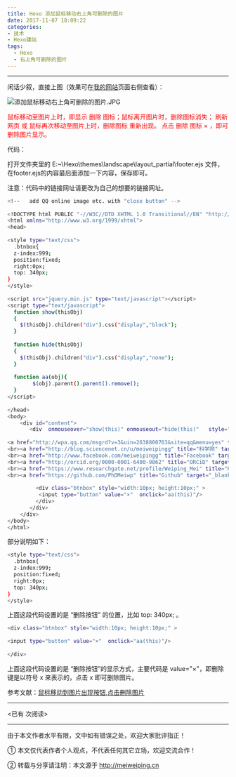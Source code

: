```yaml
---
title: Hexo 添加鼠标移动右上角可删除的图片
date: 2017-11-07 18:09:22
categories:  
- 技术
- Hexo建站
tags: 
  - Hexo
  - 右上角可删除的图片
---
```


---

闲话少叙，直接上图（效果可在[我的网站](http://phdmeiwp.github.io)页面右侧查看）：

![添加鼠标移动右上角可删除的图片.JPG](https://i.loli.net/2017/11/07/5a0178e361ae2.jpg)

<font color=red>鼠标移动至图片上时，即显示 删除 图标；鼠标离开图片时，删除图标消失； 刷新网页 或 鼠标再次移动至图片上时，删除图标 重新出现。 点击 删除 图标 × ，即可删除图片显示。</font>


<!-- more -->


代码：

打开文件夹里的 E:~\Hexo\themes\landscape\layout\_partial\footer.ejs 文件，在footer.ejs的内容最后面添加一下内容，保存即可。

注意：代码中的链接网址请更改为自己的想要的链接网址。

``` bash
<!--   add QQ online image etc. with "close button" -->
	
<!DOCTYPE html PUBLIC "-//W3C//DTD XHTML 1.0 Transitional//EN" "http://www.w3.org/TR/xhtml1/DTD/xhtml1-transitional.dtd">  
<html xmlns="http://www.w3.org/1999/xhtml">  
<head>  
  
<style type="text/css">  
  .btnbox{  
  z-index:999;  
  position:fixed;  
  right:0px;  
  top: 340px;  
}  
</style>  
  
<script src="jquery.min.js" type="text/javascript"></script>  
<script type="text/javascript">  
  function show(thisObj)  
  {  
    $(thisObj).children("div").css("display","block");  
  }  
  
  function hide(thisObj)  
  {  
    $(thisObj).children("div").css("display","none");  
  }  
  
  function aa(obj){  
        $(obj).parent().parent().remove();  
  }  
</script>  
  
</head>  
<body>  
    <div id="content">     
       <div  onmouseover="show(this)" onmouseout="hide(this)"   style=" position:fixed; right:0px; top: 350px; ">  
	   
<a href="http://wpa.qq.com/msgrd?v=3&uin=2638800763&site=qq&menu=yes" title="点击图标与我qq交谈"><img border="0" src="https://i.loli.net/2017/11/07/5a0178310370f.png" width=20px height=20px ></a>
<br><a href="http://blog.sciencenet.cn/u/meiweipingg" title="科学网" target="_blank"><img src="http://i4.buimg.com/567571/0044520727e81248.png" width=20px height=20px ></a>   
<br><a href="http://www.facebook.com/meiweipingg" title="Facebook" target="_blank"><img src="http://i1.piimg.com/567571/9e2302528fbac519.png" width=20px height=20px ></a> 
<br><a href="http://orcid.org/0000-0001-6400-9862" title="ORCiD" target="_blank"><img src="http://i1.piimg.com/567571/a218cba2d269aca5.png" width=20px height=20px ></a>   
<br><a href="https://www.researchgate.net/profile/Weiping_Mei" title="ResearchGate" target="_blank"><img src="http://i1.piimg.com/567571/553d0e51933c8e4a.png" width=20px height=20px ></a>   
<br><a href="https://github.com/PhDMeiwp" title="Github" target="_blank"><img src="http://i1.piimg.com/567571/eb56cb6e640f5fcd.png" width=20px height=20px ></a>   
            
         <div class="btnbox" style="width:10px; height:10px;" >  
          <input type="button" value="×"  onclick="aa(this)"/>  
         </div>  
       </div>  
    </div>  
</body>  
</html>  
```


部分说明如下：

``` bash
<style type="text/css">  
  .btnbox{  
  z-index:999;  
  position:fixed;  
  right:0px;  
  top: 340px;  
}  
</style>
```

上面这段代码设置的是 “删除按钮” 的位置，比如   top: 340px; 。

``` bash
<div class="btnbox" style="width:10px; height:10px;" > 
 
<input type="button" value="×"  onclick="aa(this)"/> 
 
</div>
```
上面这段代码设置的是 “删除按钮”的显示方式，主要代码是 value="×"，即删除键是以符号 x 来表示的，点击 x 即可删除图片。




参考文献：[鼠标移动到图片出现按钮,点击删除图片](http://blog.csdn.net/kouwoo/article/details/43563155)



---

<span id="busuanzi_container_page_pv">
<已有 <span id="busuanzi_value_page_pv"></span> 次阅读>
</span>

---


由于本文作者水平有限，文中如有错误之处，欢迎大家批评指正！

① 本文仅代表作者个人观点，不代表任何其它立场，欢迎交流合作！

② 转载与分享请注明：本文源于 http://meiweiping.cn